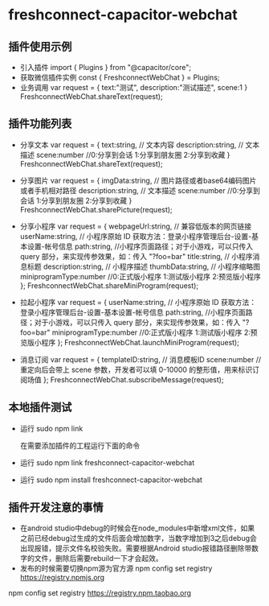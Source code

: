 # freshconnect-capacitor-webchat
## 插件使用示例
- 引入插件
import { Plugins } from "@capacitor/core";
- 获取微信插件实例
const { FreshconnectWebChat } = Plugins;
- 业务调用
var request = {
  text:"测试", 
  description:"测试描述", 
  scene:1
}
FreshconnectWebChat.shareText(request);
## 插件功能列表
- 分享文本
var request = {
  text:string, // 文本内容
  description:string, // 文本描述
  scene:number //0:分享到会话 1:分享到朋友圈 2:分享到收藏
}
FreshconnectWebChat.shareText(request);

- 分享图片
var request = {
  imgData:string, // 图片路径或者base64编码图片或者手机相对路径
  description:string,  // 文本描述
  scene:number //0:分享到会话 1:分享到朋友圈 2:分享到收藏
}
FreshconnectWebChat.sharePicture(request);

- 分享小程序
var request = {
  webpageUrl:string, // 兼容低版本的网页链接
  userName:string, // 小程序原始 ID 获取方法：登录小程序管理后台-设置-基本设置-帐号信息
  path:string, //小程序页面路径；对于小游戏，可以只传入 query 部分，来实现传参效果，如：传入 "?foo=bar"
  title:string, // 小程序消息标题
  description:string, // 小程序描述
  thumbData:string, // 小程序缩略图
  miniprogramType:number //0:正式版小程序 1:测试版小程序 2:预览版小程序
};
FreshconnectWebChat.shareMiniProgram(request);

- 拉起小程序
var request = {
  userName:string,  // 小程序原始 ID 获取方法：登录小程序管理后台-设置-基本设置-帐号信息
  path:string, //小程序页面路径；对于小游戏，可以只传入 query 部分，来实现传参效果，如：传入 "?foo=bar"
  miniprogramType:number //0:正式版小程序 1:测试版小程序 2:预览版小程序
};
FreshconnectWebChat.launchMiniProgram(request);

- 消息订阅
var request = {
  templateID:string, // 消息模板ID
  scene:number //重定向后会带上 scene 参数，开发者可以填 0-10000 的整形值，用来标识订阅场值
};
FreshconnectWebChat.subscribeMessage(request);

## 本地插件测试
- 运行 sudo npm link

  在需要添加插件的工程运行下面的命令

- 运行 sudo npm link freshconnect-capacitor-webchat
- 运行 sudo npm install freshconnect-capacitor-webchat

## 插件开发注意的事情
- 在android studio中debug的时候会在node_modules中新增xml文件，如果之前已经debug过生成的文件后面会增加数字，当数字增加到3之后debug会出现报错，提示文件名校验失败。需要根据Android studio报错路径删除带数字的文件，删除后需要rebuild一下才会起效。
- 发布的时候需要切换npm源为官方源
npm config set registry https://registry.npmjs.org

npm config set registry https://registry.npm.taobao.org